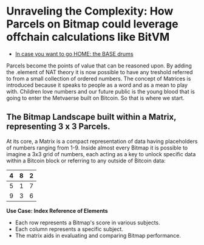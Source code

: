 
# Unraveling the Complexity: How Parcels on Bitmap could leverage offchain calculations like BitVM

- [In case you want to go HOME: the BASE drums](../README.md)

Parcels become the points of value that can be reasoned upon. By adding the .element of NAT theory it is now possible to have any treshold referred to from a small collection of ordered numbers. The concept of Matrices is introduced because it speaks to people as a word and as a mean to play with. Children love numbers and our future public is the young blood that is going to enter the Metvaerse built on Bitcoin. So that is where we start.

## The Bitmap Landscape built within a Matrix, representing 3 x 3 Parcels.

At its core, a Matrix is a compact representation of data having placeholders of numbers ranging from 1-9. Inside almost every Bitmap it is possible to imagine a 3x3 grid of numbers, each acting as a key to unlock specific data within a Bitcoin block or referring to any outside of Bitcoin data:

| 4 | 8 | 2 |
|---|---|---|
| 5 | 1 | 7 |
| 9 | 3 | 6 |

**Use Case: Index Reference of Elements**
- Each row represents a Bitmap's score in various subjects.
- Each column represents a specific subject.
- The matrix aids in evaluating and comparing Bitmap performance.


